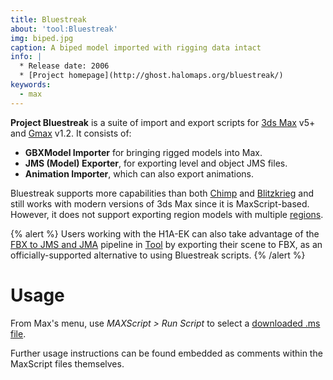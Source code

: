 ```yaml
---
title: Bluestreak
about: 'tool:Bluestreak'
img: biped.jpg
caption: A biped model imported with rigging data intact
info: |
  * Release date: 2006
  * [Project homepage](http://ghost.halomaps.org/bluestreak/)
keywords:
  - max
---
```

**Project Bluestreak** is a suite of import and export scripts for [3ds Max](~3dsmax) v5+ and [Gmax](~) v1.2. It consists of:

* **GBXModel Importer** for bringing rigged models into Max.
* **JMS (Model) Exporter**, for exporting level and object JMS files.
* **Animation Importer**, which can also export animations.

Bluestreak supports more capabilities than both [Chimp](~) and [Blitzkrieg](~) and still works with modern versions of 3ds Max since it is MaxScript-based. However, it does not support exporting region models with multiple [regions](~gbxmodel#regions).

{% alert %}
Users working with the H1A-EK can also take advantage of the [FBX to JMS and JMA](~fbx) pipeline in [Tool](~h1a-tool#creating-a-jms-file-from-an-fbx-file) by exporting their scene to FBX, as an officially-supported alternative to using Bluestreak scripts.
{% /alert %}

# Usage
From Max's menu, use _MAXScript > Run Script_ to select a [downloaded .ms file](http://ghost.halomaps.org/bluestreak/).

Further usage instructions can be found embedded as comments within the MaxScript files themselves.
